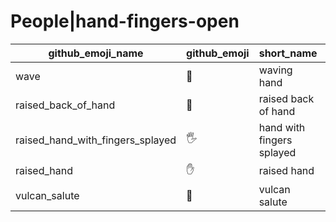 # People|hand-fingers-open

|github_emoji_name|github_emoji|short_name|unicode_index|
|---|---|---|---|
|wave|:wave:|waving hand|147|
|raised_back_of_hand|:raised_back_of_hand:|raised back of hand|148|
|raised_hand_with_fingers_splayed|:raised_hand_with_fingers_splayed:|hand with fingers splayed|149|
|raised_hand|:raised_hand:|raised hand|150|
|vulcan_salute|:vulcan_salute:|vulcan salute|151|
